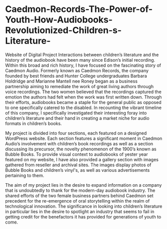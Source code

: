 # Caedmon-Records-The-Power-of-Youth-How-Audiobooks-Revolutionized-Children-s-Literature-
Website of Digital Project 
Interactions between children’s literature and the history of the audiobook have been many since Edison’s initial recording. Within this broad and rich history, I have focused on the fascinating story of Caedmon Audio. Formerly known as Caedmon Records, the company founded by best friends and Hunter College undergraduates Barbara Holdridge and Marianne Mantell nee Roney began as a business partnership aiming to remediate the work of great living authors through voice recordings. The two women believed that the recordings captured the emotion the authors had felt when the work was first written down. Through their efforts, audiobooks became a staple for the general public as opposed to one specifically catered to the disabled. In recounting the vibrant timeline of this company, I specifically investigated their interesting foray into children’s literature and their hand in creating a market niche for audio formats in children’s books.  

My project is divided into four sections, each featured on a designed WordPress website. Each section features a significant moment in Caedmon Audio’s involvement with children’s book recordings as well as a section discussing its precursor, the novelty phenomenon of the 1900’s known as Bubble Books. To provide visual context to audiobooks of yester year featured on my website, I have also provided a gallery section with images gathered from reseller and archival sites. The images display photos of Bubble Books and children’s vinyl's, as well as various advertisements pertaining to them.  

The aim of my project lies in the desire to expand information on a company that is undoubtedly to thank for the modern-day audiobook industry. The shared efforts of the two female business partners behind Caedmon set precedent for the re-emergence of oral storytelling within the realm of technological innovation. The significance in looking into children’s literature in particular lies in the desire to spotlight an industry that seems to fail in getting credit for the benefactors it has provided for generations of youth to come. 
